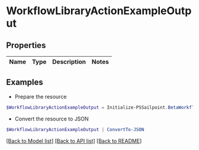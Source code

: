 # WorkflowLibraryActionExampleOutput
## Properties

Name | Type | Description | Notes
------------ | ------------- | ------------- | -------------

## Examples

- Prepare the resource
```powershell
$WorkflowLibraryActionExampleOutput = Initialize-PSSailpoint.BetaWorkflowLibraryActionExampleOutput 
```

- Convert the resource to JSON
```powershell
$WorkflowLibraryActionExampleOutput | ConvertTo-JSON
```

[[Back to Model list]](../README.md#documentation-for-models) [[Back to API list]](../README.md#documentation-for-api-endpoints) [[Back to README]](../README.md)

